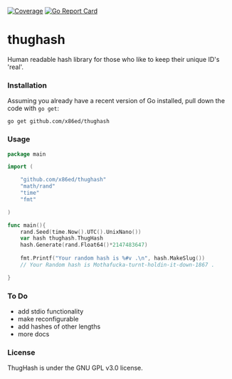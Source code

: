 [![Coverage](http://gocover.io/_badge/github.com/x86ed/thughash?0)](http://gocover.io/github.com/x86ed/thughash)
[![Go Report Card](https://goreportcard.com/badge/github.com/x86ed/thughash)](https://goreportcard.com/report/github.com/x86ed/thughash) 

# thughash
Human readable hash library for those who like to keep their unique ID's 'real'.

### Installation

Assuming you already have a recent version of Go installed, pull down the code with `go get`:

```
go get github.com/x86ed/thughash
```

### Usage

```go
package main

import (

	"github.com/x86ed/thughash"
	"math/rand"
	"time"
	"fmt"

)

func main(){
	rand.Seed(time.Now().UTC().UnixNano())
	var hash thughash.ThugHash
	hash.Generate(rand.Float64()*2147483647)
	
	fmt.Printf("Your random hash is %#v .\n", hash.MakeSlug())
	// Your Random hash is Mothafucka-turnt-holdin-it-down-1867 .

}

```

### To Do
 * add stdio functionality
 * make reconfigurable
 * add hashes of other lengths
 * more docs


### License

ThugHash is under the GNU GPL v3.0 license.
